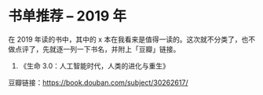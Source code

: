 # 书单推荐 – 2019 年

在 2019 年读的书中，其中的 x 本在我看来是值得一读的。这次就不分类了，也不做点评了，先就逐一列一下书名，并附上「豆瓣」链接。

01. 《生命 3.0：人工智能时代，人类的进化与重生》

豆瓣链接：https://book.douban.com/subject/30262617/
